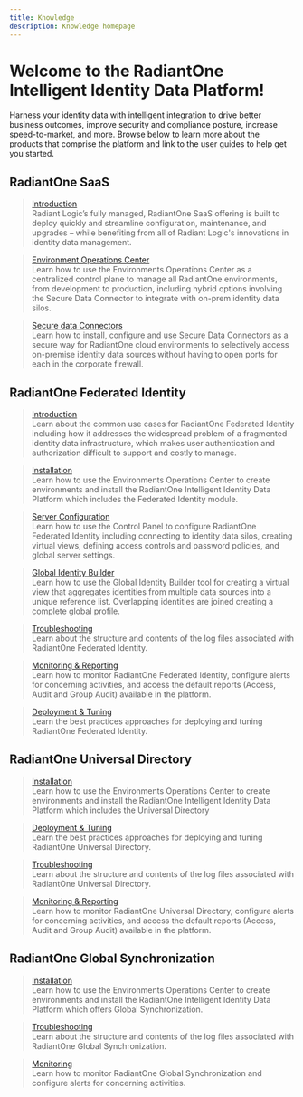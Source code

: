 ```yaml
---
title: Knowledge
description: Knowledge homepage
---
```


# Welcome to the RadiantOne Intelligent Identity Data Platform!

Harness your identity data with intelligent integration to drive better business outcomes, improve security and compliance posture, increase speed-to-market, and more. Browse below to learn more about the products that comprise the platform and link to the user guides to help get you started.

## RadiantOne SaaS

<section>
  
  > [Introduction](/)  
  > Radiant Logic’s fully managed, RadiantOne SaaS offering is built to deploy quickly and streamline configuration, maintenance, and upgrades – while benefiting from all of Radiant Logic's innovations in identity data management.
  
  > [Environment Operations Center](/)  
  > Learn how to use the Environments Operations Center as a centralized control plane to manage all RadiantOne environments, from development to production, including hybrid options involving the Secure Data Connector to integrate with on-prem identity data silos.


  > [Secure data Connectors](/)  
  > Learn how to install, configure and use Secure Data Connectors as a secure way for RadiantOne cloud environments to selectively access on-premise identity data sources without having to open ports for each in the corporate firewall.

   
</section>

## RadiantOne Federated Identity

<section>
  
  > [Introduction](/architect-guide/preface)  
  > Learn about the common use cases for RadiantOne Federated Identity including how it addresses the widespread problem of a fragmented identity data infrastructure, which makes user authentication and authorization difficult to support and costly to manage. 
  
  > [Installation](/)  
  > Learn how to use the Environments Operations Center to create environments and install the RadiantOne Intelligent Identity Data Platform which includes the Federated Identity module.
  
  > [Server Configuration](/sys-admin-guide/introduction)  
  > Learn how to use the Control Panel to configure RadiantOne Federated Identity including connecting to identity data silos, creating virtual views, defining access controls and password policies, and global server settings.
  
  > [Global Identity Builder](/global-identity-builder-guide/introduction)  
  > Learn how to use the Global Identity Builder tool for creating a virtual view that aggregates identities from multiple data sources into a unique reference list. Overlapping identities are joined creating a complete global profile.
  
  > [Troubleshooting](/logging-and-troubleshooting-guide/01-overview)  
  > Learn about the structure and contents of the log files associated with RadiantOne Federated Identity.
  
  > [Monitoring & Reporting](/monitoring-and-reporting-guide/01-monitoring)  
  > Learn how to monitor RadiantOne Federated Identity, configure alerts for concerning activities, and access the default reports (Access, Audit and Group Audit) available in the platform. 
  
  > [Deployment & Tuning](/deployment-and-tuning-guide/00-preface)  
  > Learn the best practices approaches for deploying and tuning RadiantOne Federated Identity.
  
</section>


## RadiantOne Universal Directory

<section>
   
  > [Installation](/)  
  > Learn how to use the Environments Operations Center to create environments and install the RadiantOne Intelligent Identity Data Platform which includes the Universal Directory
  
  > [Deployment & Tuning](/deployment-and-tuning-guide/00-preface)  
  > Learn the best practices approaches for deploying and tuning RadiantOne Universal Directory.
  
  > [Troubleshooting](/logging-and-troubleshooting-guide/01-overview)  
  > Learn about the structure and contents of the log files associated with RadiantOne Universal Directory.
  
  > [Monitoring & Reporting](/monitoring-and-reporting-guide/01-monitoring)  
  > Learn how to monitor RadiantOne Universal Directory, configure alerts for concerning activities, and access the default reports (Access, Audit and Group Audit) available in the platform. 
  
</section>

## RadiantOne Global Synchronization

<section>
   
  > [Installation](/)  
  > Learn how to use the Environments Operations Center to create environments and install the RadiantOne Intelligent Identity Data Platform which offers Global Synchronization. 
  
  > [Troubleshooting](/logging-and-troubleshooting-guide/05-global-synchronization)  
  > Learn about the structure and contents of the log files associated with RadiantOne Global Synchronization.
  
  > [Monitoring](/monitoring-and-reporting-guide/01-monitoring)  
  > Learn how to monitor RadiantOne Global Synchronization and configure alerts for concerning activities.
  
</section>

